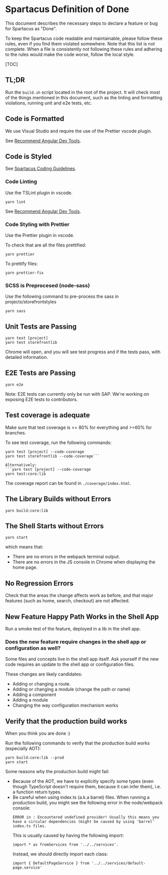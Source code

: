 # Spartacus Definition of Done

This document describes the necessary steps to declare a feature or bug for Spartacus as "Done".

To keep the Spartacus code readable and maintainable, please follow these rules, even if you find them violated somewhere. Note that this list is not complete.
When a file is consistently not following these rules and adhering to the rules would make the code worse, follow the local style.

[TOC]

## TL;DR
Run the ```build.sh``` script located in the root of the project. It will check most of the things mentioned in this document, such as the linting and formatting violations, running unit and e2e tests, etc.



## Code is Formatted

We use Visual Studio and require the use of the Prettier vscode plugin.

See [Recommend Angular Dev Tools](dev-tools.md).



## Code is Styled

See [Spartacus Coding Guidelines](coding-guidelines).

### Code Linting

Use the TSLint plugin in vscode.
 ```
 yarn lint
 ```

See [Recommend Angular Dev Tools](dev-tools.md).

### Code Styling with Prettier
Use the Prettier plugin in vscode.

To check that are all the files prettified:
```
yarn prettier
```

To prettify files:
```
yarn prettier-fix
```

### SCSS is Preprocesed (node-sass)

Use the following command to pre-process the sass in projects/storefrontstyles
```
yarn sass
```



## Unit Tests are Passing

```
yarn test [project]
yarn test storefrontlib
```

Chrome will open, and you will see test progress and if the tests pass, with detailed information.



## E2E Tests are Passing

```
yarn e2e
```

Note: E2E tests can currently only be run with SAP. We're working on exposing E2E tests to contributors.



## Test coverage is adequate

Make sure that test coverage is >= 80% for everything and >=60% for branches.

To see test coverage, run the following commands:
```
yarn test [project] --code-coverage
yarn test storefrontlib --code-coverage```

Alternatively:
​```yarn test [project] --code-coverage
yarn test:core:lib
```

The coverage report can be found in ```./coverage/index.html```.



## The Library Builds without Errors

```
yarn build:core:lib
```



## The Shell Starts without Errors

```
yarn start
```

which means that:
- There are no errors in the webpack terminal output.
- There are no errors in the JS console in Chrome when displaying the home page.



## No Regression Errors
Check that the areas the change affects work as before, and that major features (such as home, search, checkout) are not affected.



## New Feature Happy Path Works in the Shell App

Run a smoke test of the feature, deployed in a lib in the shell app.

### Does the new feature require changes in the shell app or configuration as well?

Some files and concepts live in the shell app itself.  Ask yourself if the new code requires an update to the shell app or configuration files.

These changes are likely candidates:

* Adding or changing a route.
* Adding or changing a module (change the path or name)
* Adding a component
* Adding a module
* Changing the way configuration mechanism works



## Verify that the production build works

When you think you are done :)

Run the following commands to verify that the production build works (especially AOT):
```
yarn build:core:lib --prod
yarn start
```

Some reasons why the production build might fail:
* Because of the AOT, we have to explicitly specify some types (even though TypeScript doesn't require them, because it can infer them), i.e. a function return types.
* Be careful when using index.ts (a.k.a barrel) files. When running a production build, you might see the following error in the node/webpack console: 
  ```
  ERROR in : Encountered undefined provider! Usually this means you have a circular dependencies (might be caused by using 'barrel' index.ts files.
  ```
  This is usually caused by having the following import: 
  ```
  import * as fromServices from '../../services'.
  ```
  Instead, we should directly import each class:
  ```import { OccCmsService } from '../../services/occ-cms.service'
  import { DefaultPageService } from '../../services/default-page.service'
  ```
